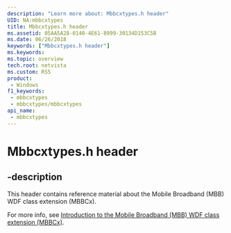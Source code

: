 ```yaml
---
description: "Learn more about: Mbbcxtypes.h header"
UID: NA:mbbcxtypes
title: Mbbcxtypes.h header
ms.assetid: 05AA5A28-0140-4E61-8999-30134D153C5B
ms.date: 06/26/2018
keywords: ["Mbbcxtypes.h header"]
ms.keywords: 
ms.topic: overview
tech.root: netvista
ms.custom: RS5
product:
 - Windows
f1_keywords:
 - mbbcxtypes
 - mbbcxtypes/mbbcxtypes
api_name:
 - mbbcxtypes
---
```


# Mbbcxtypes.h header


## -description

This header contains reference material about the Mobile Broadband (MBB) WDF class extension (MBBCx).

For more info, see [Introduction to the Mobile Broadband (MBB) WDF class extension (MBBCx)](/windows-hardware/drivers/netcx/mobile-broadband-mbb-wdf-class-extension-mbbcx).

